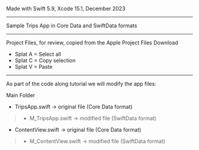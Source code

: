 Made with Swift 5.9, Xcode 15.1, December 2023

- - - -

Sample Trips App in Core Data and SwiftData formats

- - - -

Project Files, for review, copied from the Apple Project Files Download

* Splat A = Select all
* Splat C = Copy selection
* Splat V = Paste

- - - - 

As part of the code along tutorial we will modify the app files:

Main Folder

* TripsApp.swift -> original file (Core Data format)
> * M_TripsApp.swift -> modified file (SwiftData format)
* ContentView.swift -> original file (Core Data format)
> * M_ContentView.swift -> modified file (SwiftData format)
